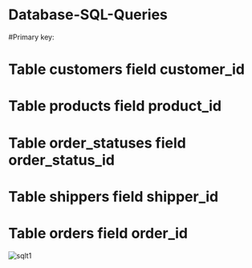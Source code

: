 #  Database-SQL-Queries
#Primary key:
# Table customers field customer_id
# Table products field product_id
# Table order_statuses field order_status_id
# Table shippers field shipper_id
# Table orders field order_id

![sqlt1](https://user-images.githubusercontent.com/127600830/228225164-27c16988-cd49-4de2-89d1-0f9ac550fdf0.jpg)
